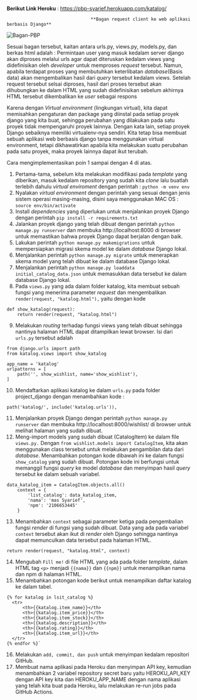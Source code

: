 **Berikut Link Heroku** :
https://pbp-syarief.herokuapp.com/katalog/

                                    **Bagan request client ke web aplikasi berbasis Django**

![Bagan-PBP](https://user-images.githubusercontent.com/112609721/190241819-26f90bc0-7ae3-44c1-b623-bf69ae413350.png)

Sesuai bagan tersebut, kaitan antara urls.py, views.py, models.py, dan berkas html adalah :
Permintaan user yang masuk kedalam server django akan diproses melalui urls agar dapat diteruskan kedalam views yang didefinisikan oleh _developer_ untuk memproses _request_ tersebut. Namun, apabila terdapat proses yang membutuhkan keterlibatan _database_(Basis data) akan mengembalikan hasil dari _query_ tersebut kedalam views. Setelah request tersebut selsai diproses, hasil dari proses tersebut akan dihubungkan ke dalam HTML yang sudah didefinisikan sebelum akhirnya HTML tersebut dikembalikan ke _user_ sebagai respons

Karena dengan _Virtual environment_ (lingkungan virtual), kita dapat memisahkan pengaturan dan package yang diinstal pada setiap proyek django yang kita buat, sehingga perubahan yang dilakukan pada satu proyek tidak mempengaruhi proyek lainnya. Dengan kata lain, setiap proyek Django sebaiknya memiliki virtualenv-nya sendiri. Kita tetap bisa membuat sebuah aplikasi web berbasis django tanpa menggunakan virtual environment, tetapi dikhawatirkan apabila kita melakukan suatu perubahan pada satu proyek, maka proyek lainnya dapat ikut terubah.

Cara mengimplementasikan poin 1 sampai dengan 4 di atas.
1. Pertama-tama, sebelum kita melakukan modifikasi pada _template_ yang diberikan, masuk kedalam repository yang sudah kita _clone_ lalu buatlah terlebih dahulu _virtual enviroment_ dengan perintah : `python -m venv env`
2. Nyalakan _virtual environment_ dengan perintah yang sesuai dengan jenis sistem operasi masing-masing, disini saya menggunakan MAC OS : `source env/bin/activate`
3. Install _dependencies_ yang diperlukan untuk menjalankan proyek Django dengan perintah `pip install -r requirements.txt`
4. Jalankan proyek django yang telah dibuat dengan perintah `python manage.py runserver` dan membuka http://localhost:8000 di browser untuk memastikan bahwa proyek Django dapat berjalan dengan baik.
5. Lakukan perintah `python manage.py makemigrations` untuk mempersiapkan migrasi skema model ke dalam _database_ Django lokal.
6. Menjalankan perintah `python manage.py migrate` untuk menerapkan skema model yang telah dibuat ke dalam database Django lokal.
7. Menjalankan perintah `python manage.py loaddata initial_catalog_data.json` untuk memasukkan data tersebut ke dalam database Django lokal.
8. Pada `views.py` yang ada dalam folder katalog, kita membuat sebuah fungsi yang menerima parameter _request_ dan mengembalikan `render(request, "katalog.html"),` yaitu dengan kode 
```
def show_katalog(request): 
    return render(request, "katalog.html")
```    
9. Melakukan _routing_ terhadap fungsi views yang telah dibuat sehingga nantinya halaman HTML dapat ditampilkan lewat browser. Isi dari `urls.py` tersebut adalah 
```
from django.urls import path
from katalog.views import show_katalog

app_name = 'katalog'
urlpatterns = [
    path('', show_wishlist, name='show_wishlist'),
]
```
10. Mendaftarkan aplikasi katalog ke dalam `urls.py` pada folder project_django dengan menambahkan kode :

`path('katalog/', include('katalog.urls')),`

11. Menjalankan proyek Django dengan perintah `python manage.py runserver` dan membuka http://localhost:8000/wishlist/ di browser untuk melihat halaman yang sudah dibuat.
12.  Meng-import models yang sudah dibuat (CatalogItem) ke dalam file `views.py.` Dengan `from wishlist.models import CatalogItem`, kita akan menggunakan class tersebut untuk melakukan pengambilan data dari _database_.
Menambahkan potongan kode dibawah ini ke dalam fungsi `show_catalog` yang sudah dibuat. Potongan kode ini berfungsi untuk memanggil fungsi _query_ ke model _database_ dan menyimpan hasil _query_ tersebut ke dalam sebuah variabel.
```
data_katalog_item = CatalogItem.objects.all()
    context = {
        'list_catalog': data_katalog_item,
        'nama': 'mas Syarief',
        'npm': '2106653445'
    }
```    
13. Menambahkan `context` sebagai parameter ketiga pada pengembalian fungsi _render_ di fungsi yang sudah dibuat. Data yang ada pada variabel `context` tersebut akan ikut di _render_ oleh Django sehingga nantinya dapat memunculkan data tersebut pada halaman HTML.

`return render(request, "katalog.html", context)`

14. Mengubah `Fill me!` di file HTML yang ada pada folder _template_, dalam HTML tag `<p>` menjadi `{{nama}}` dan `{{npm}}` untuk menampilkan nama dan npm di halaman HTML.
15. Menambahkan potongan kode berikut untuk menampilkan daftar katalog ke dalam tabel.
  ```
  {% for katalog in lsit_catalog %}
    <tr>
        <th>{{katalog.item_name}}</th>
        <th>{{katalog.item_price}}</th>
        <th>{{katalog.item_stock}}</th>
        <th>{{katalog.description}}</th>
        <th>{{katalog.rating}}</th>
        <th>{{katalog.item_url}}</th>
    </tr>
{% endfor %}`
```  
16. Melakukan `add, commit, dan push` untuk menyimpan kedalam repositori GitHub.
17. Membuat nama aplikasi pada Heroku dan menyimpan API key, kemudian menambahkan 2 variabel repository secret baru yaitu HEROKU_API_KEY dengan API key kita dan HEROKU_APP_NAME dengan nama aplikasi yang telah kita buat pada Heroku, lalu melakukan re-run jobs pada GitHub Actions. 
